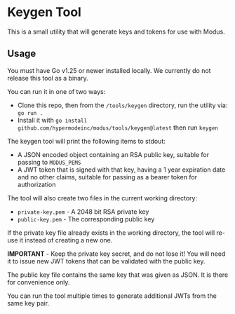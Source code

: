 # Keygen Tool

This is a small utility that will generate keys and tokens for use with Modus.

## Usage

You must have Go v1.25 or newer installed locally. We currently do not release this tool as a
binary.

You can run it in one of two ways:

- Clone this repo, then from the `/tools/keygen` directory, run the utility via: `go run .`
- Install it with `go install github.com/hypermodeinc/modus/tools/keygen@latest` then run `keygen`

The keygen tool will print the following items to stdout:

- A JSON encoded object containing an RSA public key, suitable for passing to `MODUS_PEMS`
- A JWT token that is signed with that key, having a 1 year expiration date and no other claims,
  suitable for passing as a bearer token for authorization

The tool will also create two files in the current working directory:

- `private-key.pem` - A 2048 bit RSA private key
- `public-key.pem` - The corresponding public key

If the private key file already exists in the working directory, the tool will re-use it instead of
creating a new one.

**IMPORTANT** - Keep the private key secret, and do not lose it! You will need it to issue new JWT
tokens that can be validated with the public key.

The public key file contains the same key that was given as JSON. It is there for convenience only.

You can run the tool multiple times to generate additional JWTs from the same key pair.
